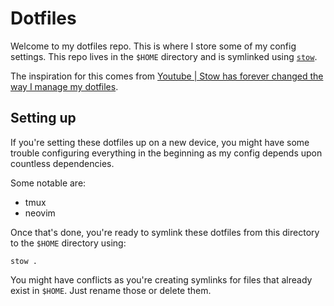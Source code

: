 # Dotfiles

Welcome to my dotfiles repo. This is where I store some of my config settings.
This repo lives in the `$HOME` directory and is symlinked using [`stow`](https://www.gnu.org/software/stow/).

The inspiration for this comes from [Youtube | Stow has forever changed the way I manage my dotfiles](https://www.youtube.com/watch?v=y6XCebnB9gs).

## Setting up

If you're setting these dotfiles up on a new device, you might have some trouble configuring everything in the beginning as my config depends upon countless dependencies.

Some notable are:

- tmux
- neovim

Once that's done, you're ready to symlink these dotfiles from this directory to the `$HOME` directory using:

`stow .`

You might have conflicts as you're creating symlinks for files that already exist in `$HOME`.
Just rename those or delete them.
